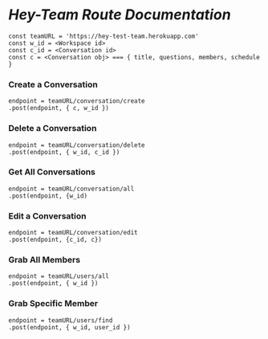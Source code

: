 # _Hey-Team Route Documentation_

```
const teamURL = 'https://hey-test-team.herokuapp.com'
const w_id = <Workspace id>
const c_id = <Conversation id>
const c = <Conversation obj> === { title, questions, members, schedule }
```

### Create a Conversation

```
endpoint = teamURL/conversation/create
.post(endpoint, { c, w_id })
```

### Delete a Conversation

```
endpoint = teamURL/conversation/delete
.post(endpoint, { w_id, c_id })
```

### Get All Conversations

```
endpoint = teamURL/conversation/all
.post(endpoint, {w_id)
```

### Edit a Conversation

```
endpoint = teamURL/conversation/edit
.post(endpoint, {c_id, c})
```

### Grab All Members

```
endpoint = teamURL/users/all
.post(endpoint, { w_id })
```

### Grab Specific Member

```
endpoint = teamURL/users/find
.post(endpoint, { w_id, user_id })
```
